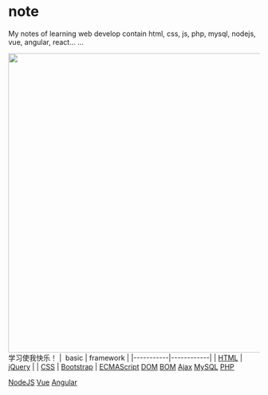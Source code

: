 # note

My notes of learning web develop contain html, css, js, php, mysql, nodejs, vue, angular, react... ...

<img src="http://a1.att.hudong.com/35/79/01300000164586122236795906560.jpg" width="600"> 学习使我快乐！
|   basic   |  framework |
|-----------|------------|
|  [HTML](https://github.com/luanma01/note/blob/master/bin/_HTML.html)  |  [jQuery](https://github.com/luanma01/note/blob/master/bin/_jQuery.js)  |
|  [CSS](https://github.com/luanma01/note/blob/master/bin/_CSS.css)  |  [Bootstrap](https://github.com/luanma01/note/blob/master/bin/_bootstrap.js)  |
[ECMAScript](https://github.com/luanma01/note/blob/master/bin/_ECMAScript.js)
[DOM](https://github.com/luanma01/note/blob/master/bin/_DOM.js)
[BOM](https://github.com/luanma01/note/blob/master/bin/_BOM.js)
[Ajax](https://github.com/luanma01/note/blob/master/bin/_AJAX.js)
[MySQL](https://github.com/luanma01/note/blob/master/bin/_Mysql.sql)
[PHP](https://github.com/luanma01/note/blob/master/bin/_PHP.php)


[NodeJS](https://github.com/luanma01/note/blob/master/bin/_Node.js)
[Vue](https://github.com/luanma01/note/blob/master/bin/_Vue.js)
[Angular](https://github.com/luanma01/note/blob/master/bin/_Angular.js)
